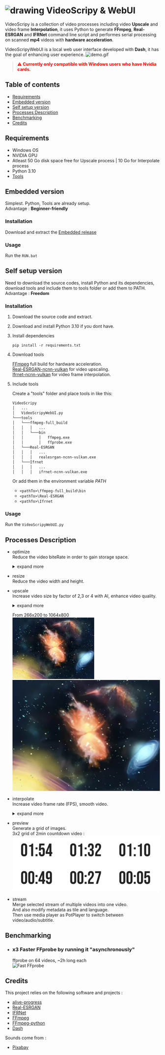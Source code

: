 # <img src="./assets/favicon.ico" alt="drawing" width="20px"/> VideoScripy & WebUI 

VideoScripy is a collection of video processes including video **Upscale** and video frame **Interpolation**, it uses Python to generate **FFmpeg**, **Real-ESRGAN** and **IFRNet** command line script and performes serial processing on scanned **mp4** videos with **hardware acceleration**.

VideoScripyWebUI is a local web user interface developed with **Dash**, it has the goal of enhancing user experience.
![demo.gif](./doc/demo_upscale.gif)

> <span style="color:red">**⚠ Currently only compatible with Windows users who have Nvidia cards.**</span> 



## Table of contents

- [Requirements](#requirements)
- [Embedded version](#embedded-version)
- [Self setup version](#self-setup-version)
- [Processes Description](#processes-description)
- [Benchmarking](#benchmarking)
- [Credits](#credits)



## Requirements

- Windows OS
- NVIDIA GPU
- Atleast 50 Go disk space free for Upscale process | 10 Go for Interpolate process
- Python 3.10
- [Tools](#installation-1)


## Embedded version

Simplest. Python, Tools are already setup.  
Advantage : **Beginner-friendly**

### Installation

Download and extract the [Embedded release](https://github.com/luewh/Video-Script/releases/latest)

### Usage

Run the `RUN.bat`



## Self setup version

Need to download the source codes, install Python and its dependencies, download tools and include them to tools folder or add them to PATH.    
Advantage : **Freedom**

### Installation

1. Download the source code and extract.

1. Download and install Python 3.10 if you dont have.

2. Install dependencies
    ```shell
    pip install -r requirements.txt
    ```
 
3. Download tools

    [FFmpeg](https://www.gyan.dev/ffmpeg/builds/) full build for hardware acceleration.  
    [Real-ESRGAN-ncnn-vulkan](https://github.com/xinntao/Real-ESRGAN-ncnn-vulkan/releases) for video upscaling.  
    [Ifrnet-ncnn-vulkan](https://github.com/nihui/ifrnet-ncnn-vulkan/releases) for video frame interpolation.  

4. Include tools
    
    Create a "tools" folder and place tools in like this:
    ```
    VideoScripy
    │   ...
    │   VideoScripyWebUI.py 
    └───tools
    │   └───ffmpeg-full_build
    │   │   │   ...
    │   │   └───bin
    │   │       │   ffmpeg.exe
    │   │       │   ffprobe.exe
    │   └───Real-ESRGAN
    │   │   │   ...
    │   │   │   realesrgan-ncnn-vulkan.exe
    │   └───Ifrnet
    │   │   │   ...
    │   │   │   ifrnet-ncnn-vulkan.exe
    ```

    Or add them in the environment variable *PATH*
    - `<pathTo>\ffmpeg-full_build\bin`
    - `<pathTo>\Real-ESRGAN`
    - `<pathTo>\Ifrnet`

### Usage

Run the `VideoScripyWebUI.py`



## Processes Description

- optimize  
    Reduce the video biteRate in order to gain storage space.  
    <details>
    <summary>expand more</summary>
        The processed videos will have a bitRate = width * height * quality, quality=3 is generally the lowest value before appearance of artifacts (bad images, blurry...). In other words, humain wont notice the visual difference between video of quality 3 and 6.
    </details>

- resize  
    Reduce the video width and height.

- upscale  
    Increase video size by factor of 2,3 or 4 with AI, enhance video quality.  
    <details>
    <summary>expand more</summary>
        Begin with a transformation of video to image frames, then upscale each frames, finally reassemble to video.   
        It has the ability to start from last upscal progress if the "_upscaledx?_frame" wasn't deleted.
    </details>

    From 266x200 to 1064x800  
    ![demo_upscale_s](./doc/demo_upscale_small.png)
    ![demo_upscale_b](./doc/demo_upscale_big.png)

- interpolate  
    Increase video frame rate (FPS), smooth video.  
    <details>
    <summary>expand more</summary>
        Begin with a transformation of video to image frames, then interpolate between frames, finally reassemble to video.
    </details>

- preview  
    Generate a grid of images.  
    3x2 grid of 2min countdown video :
    ![demo_preview](./doc/demo_preview.png)

- stream  
    Merge selected stream of multiple videos into one video.  
    And also modify metadata as tile and language.  
    Then use media player as PotPlayer to switch between video/audio/subtitle.



## Benchmarking

- ### x3 Faster FFprobe by running it "asynchronously"
    ffprobe on 64 videos, ~2h long each  
    ![Fast FFprobe](./doc/faster_way_to_run_ffprobe.png)



## Credits

This project relies on the following software and projects :
- [alive-progress](https://github.com/rsalmei/alive-progress)
- [Real-ESRGAN](https://github.com/xinntao/Real-ESRGAN)
- [IFRNet](https://github.com/ltkong218/IFRNet)
- [FFmpeg](https://www.ffmpeg.org/)
- [FFmpeg-python](https://github.com/kkroening/ffmpeg-python)
- [Dash](https://dash.plotly.com/)

Sounds come from :
- [Pixabay](https://pixabay.com/sound-effects/search/typewriter/)


